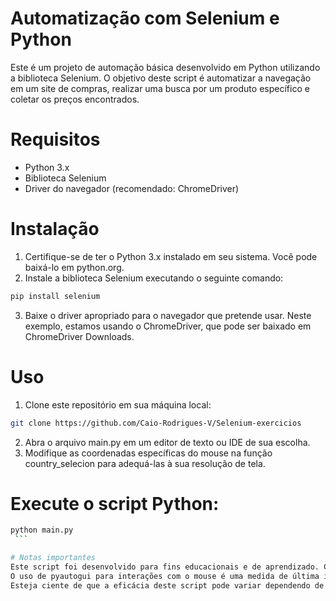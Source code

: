 # Automatização com Selenium e Python
Este é um projeto de automação básica desenvolvido em Python utilizando a biblioteca Selenium. O objetivo deste script é automatizar a navegação em um site de compras, realizar uma busca por um produto específico e coletar os preços encontrados.

# Requisitos
 - Python 3.x
 - Biblioteca Selenium
-  Driver do navegador (recomendado: ChromeDriver)
# Instalação
  1. Certifique-se de ter o Python 3.x instalado em seu sistema. Você pode baixá-lo em python.org.
  1. Instale a biblioteca Selenium executando o seguinte comando:
```bash
pip install selenium
```

3. Baixe o driver apropriado para o navegador que pretende usar. Neste exemplo, estamos usando o ChromeDriver, que pode ser baixado em ChromeDriver Downloads.
# Uso
  1. Clone este repositório em sua máquina local:

  ```bash
  git clone https://github.com/Caio-Rodrigues-V/Selenium-exercicios
  ```

  2. Abra o arquivo main.py em um editor de texto ou IDE de sua escolha.
  3. Modifique as coordenadas específicas do mouse na função country_selecion para adequá-las à sua resolução de tela.
# Execute o script Python:

   ```bash
   python main.py
    ```

# Notas importantes
Este script foi desenvolvido para fins educacionais e de aprendizado. Certifique-se de usá-lo de forma ética e respeitando os termos de serviço do site que está sendo automatizado.
O uso de pyautogui para interações com o mouse é uma medida de última instância e foi usado aqui para contornar medidas de segurança específicas do site. Recomenda-se explorar outras alternativas antes de recorrer a essa abordagem.
Esteja ciente de que a eficácia deste script pode variar dependendo de mudanças no site alvo, como atualizações de layout ou políticas de segurança.
